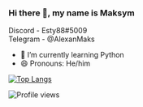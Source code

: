 ### Hi there 👋, my name is Maksym
Discord - Esty88#5009            
Telegram - @AlexanMaks

- 🌱 I’m currently learning Python 
- 😄 Pronouns: He/him 



[![Top Langs](https://github-readme-stats.vercel.app/api/top-langs/?username=alexankinm)](https://github.com/anuraghazra/github-readme-stats)

![Profile views](https://gpvc.arturio.dev/alexankinm)  
